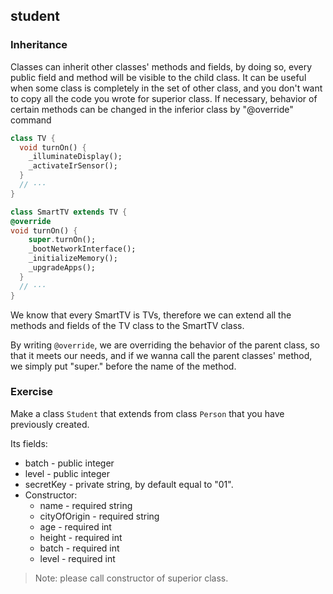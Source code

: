 ## student

### Inheritance

Classes can inherit other classes' methods and fields, by doing so, every public field and method will be visible to the child class. It can be useful when some class is completely in the set of other class, and you don't want to copy all the code you wrote for superior class. If necessary, behavior of certain methods can be changed in the inferior class by "@override" command

```dart
class TV {
  void turnOn() {
    _illuminateDisplay();
    _activateIrSensor();
  }
  // ···
}

class SmartTV extends TV {
@override
void turnOn() {
    super.turnOn();
    _bootNetworkInterface();
    _initializeMemory();
    _upgradeApps();
  }
  // ···
}
```

We know that every SmartTV is TVs, therefore we can extend all the methods and fields of the TV class to the SmartTV class.

By writing `@override`, we are overriding the behavior of the parent class, so that it meets our needs, and if we wanna call the parent classes' method, we simply put "super." before the name of the method.

### **Exercise**

Make a class `Student` that extends from class `Person` that you have previously created.

Its fields:

- batch - public integer
- level - public integer
- secretKey - private string, by default equal to "01".
- Constructor:
  - name - required string
  - cityOfOrigin - required string
  - age - required int
  - height - required int
  - batch - required int
  - level - required int

> Note: please call constructor of superior class.

